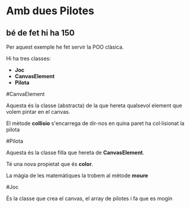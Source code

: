 # Amb dues Pilotes
## bé de fet hi ha 150

Per aquest exemple he fet servir la POO clàsica.

Hi ha tres classes:
* **Joc**
* **CanvasElement**
* **Pilota**

#CanvaElement
   
   Aquesta és la classe (abstracta) de la que hereta qualsevol element que volem pintar en el canvas.
   
   El mètode **collisio** s'encarrega de dir-nos en quina paret ha col·lisionat la pilota
   
#Pilota

   Aquesta és la classe filla que hereta de **CanvasElement**.
   
   Té una nova propietat que és **color**.
   
   La màgia de les matemàtiques la trobem al mètode **moure**
   
#Joc

   És la classe que crea el canvas, el array de pilotes i fa que es mogin

